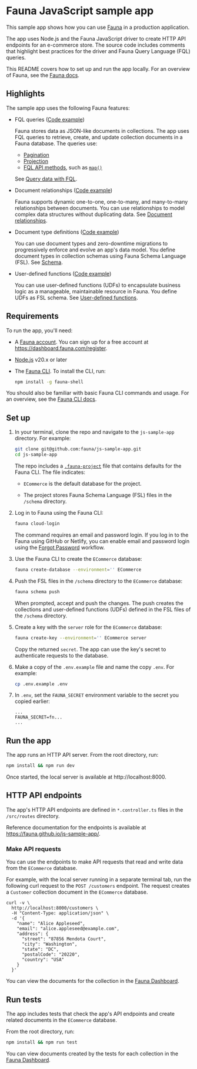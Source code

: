# Fauna JavaScript sample app

This sample app shows how you can use [Fauna](https://fauna.com) in a
production application.

The app uses Node.js and the Fauna JavaScript driver to create HTTP API
endpoints for an e-commerce store. The source code includes comments that highlight
best practices for the driver and Fauna Query Language (FQL) queries.

This README covers how to set up and run the app locally. For an overview of
Fauna, see the [Fauna
docs](https://docs.fauna.com/fauna/current/get_started/overview).

## Highlights

The sample app uses the following Fauna features:

- FQL queries ([Code example](/src/routes/products/products.controller.ts))

  Fauna stores data as JSON-like documents in collections. The app uses FQL
  queries to retrieve, create, and update collection documents in a Fauna
  database. The queries use:

  - [Pagination](https://docs.fauna.com/fauna/current/learn/query/pagination/)
  - [Projection](https://docs.fauna.com/fauna/current/reference/fql/projection/)
  - [FQL API methods](https://docs.fauna.com/fauna/current/reference/fql-api/),
    such as
    [`map()`](https://docs.fauna.com/fauna/current/reference/fql-api/schema-entities/set/map/)

  See [Query data with FQL](https://docs.fauna.com/fauna/current/learn/query/).

- Document relationships ([Code example](/schema/collections.fsl))

  Fauna supports dynamic one-to-one, one-to-many, and many-to-many relationships
  between documents. You can use relationships to model complex data structures
  without duplicating data. See [Document
  relationships](https://docs.fauna.com/fauna/current/learn/query/relationships/).

- Document type definitions ([Code example](/schema/collections.fsl))

  You can use document types and zero-downtime migrations to progressively
  enforce and evolve an app's data model. You define document types in
  collection schemas using Fauna Schema Language (FSL). See
  [Schema](https://docs.fauna.com/fauna/current/learn/schema/).

- User-defined functions ([Code example](/schema/functions.fsl))

  You can use user-defined functions (UDFs) to encapsulate business logic as a
  manageable, maintainable resource in Fauna. You define UDFs as FSL schema. See
  [User-defined
  functions](https://docs.fauna.com/fauna/current/learn/data-model/user-defined-functions/).

## Requirements

To run the app, you'll need:

- A [Fauna account](https://dashboard.fauna.com/register). You can sign up for a
  free account at https://dashboard.fauna.com/register.

- [Node.js](https://nodejs.org/en/download/) v20.x or later

- The [Fauna CLI](https://docs.fauna.com/fauna/current/tools/shell/). To install
  the CLI, run:

    ```sh
    npm install -g fauna-shell
    ```

You should also be familiar with basic Fauna CLI commands and usage. For an
overview, see the [Fauna CLI
docs](https://docs.fauna.com/fauna/current/tools/shell/).

## Set up

1. In your terminal, clone the repo and navigate to the `js-sample-app`
   directory. For example:

    ```sh
    git clone git@github.com:fauna/js-sample-app.git
    cd js-sample-app
    ```

    The repo includes a
   [`.fauna-project`](https://docs.fauna.com/fauna/current/tools/shell/#proj-config)
   file that contains defaults for the Fauna CLI. The file indicates:

    - `ECommerce` is the default database for the project.

    - The project stores Fauna Schema Language (FSL) files in the
      `/schema` directory.

1. Log in to Fauna using the Fauna CLI:

    ```sh
    fauna cloud-login
    ```

    The command requires an email and password login. If you log in to the Fauna
    using GitHub or Netlify, you can enable email and password login using the
    [Forgot Password](https://dashboard.fauna.com/forgot-password) workflow.


1. Use the Fauna CLI to create the `ECommerce` database:

    ```sh
    fauna create-database --environment='' ECommerce
    ```

1.  Push the FSL files in the `/schema` directory to the `ECommerce`
    database:

    ```sh
    fauna schema push
    ```

    When prompted, accept and push the changes. The push creates the collections
    and user-defined functions (UDFs) defined in the FSL files of the
    `/schema` directory.

1. Create a key with the `server` role for the `ECommerce` database:

    ```sh
    fauna create-key --environment='' ECommerce server
    ```

    Copy the returned `secret`. The app can use the key's secret to authenticate
    requests to the database.

1. Make a copy of the `.env.example` file and name the copy `.env`. For example:

    ```sh
    cp .env.example .env
    ```

1.  In `.env`, set the `FAUNA_SECRET` environment variable to the secret you
    copied earlier:

    ```
    ...
    FAUNA_SECRET=fn...
    ...
    ```

## Run the app

The app runs an HTTP API server. From the root directory, run:

```sh
npm install && npm run dev
```

Once started, the local server is available at http://localhost:8000.

## HTTP API endpoints

The app's HTTP API endpoints are defined in `*.controller.ts` files in the
`/src/routes` directory.

Reference documentation for the endpoints is available at
https://fauna.github.io/js-sample-app/.

### Make API requests

You can use the endpoints to make API requests that read and write data from
the `ECommerce` database.

For example, with the local server running in a separate terminal tab, run the
following curl request to the `POST /customers` endpoint. The request creates a
`Customer` collection document in the `ECommerce` database.

```
curl -v \
  http://localhost:8000/customers \
  -H "Content-Type: application/json" \
  -d '{
    "name": "Alice Appleseed",
    "email": "alice.appleseed@example.com",
    "address": {
      "street": "87856 Mendota Court",
      "city": "Washington",
      "state": "DC",
      "postalCode": "20220",
      "country": "USA"
    }
  }'
```

You can view the documents for the collection in the [Fauna
Dashboard](https://dashboard.fauna.com/).

## Run tests

The app includes tests that check the app's API endpoints and create related documents
in the `ECommerce` database.

From the root directory, run:

```sh
npm install && npm run test
```

You can view documents created by the tests for each collection in the [Fauna
Dashboard](https://dashboard.fauna.com/).
